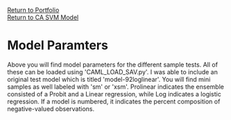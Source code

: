 [Return to Portfolio](https://kgalvancuesta.github.io/portfolio/) <br>
[Return to CA SVM Model](https://github.com/kgalvancuesta/portfolio/tree/main/CA%20SVM%20Model)

# Model Paramters
Above you will find model parameters for the different sample tests. All of these can be loaded using 'CAML_LOAD_SAV.py'. I was able to include an original test model which is titled 'model-92loglinear'. You will find mini samples as well labeled with 'sm' or 'xsm'. Prolinear indicates the ensemble consisted of a Probit and a Linear regression, while Log indicates a logistic regression. If a model is numbered, it indicates the percent composition of negative-valued observations.
